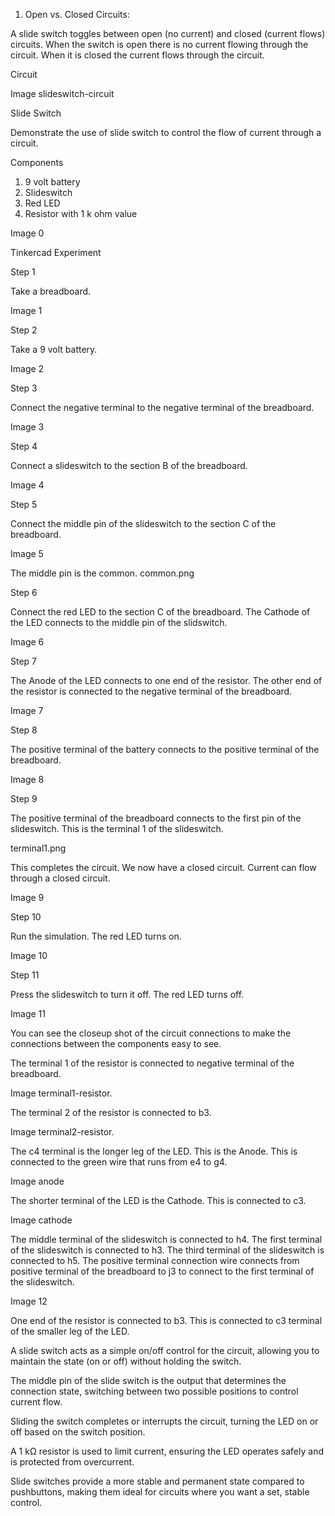 1. Open vs. Closed Circuits:

A slide switch toggles between open (no current) and closed (current flows) circuits. When the switch is open there is no current flowing through the circuit. When it is closed the current flows through the circuit.

Circuit

Image slideswitch-circuit

Slide Switch

Demonstrate the use of slide switch to control the flow of current through a circuit.

Components

1. 9 volt battery
2. Slideswitch
3. Red LED
4. Resistor with 1 k ohm value

Image 0

Tinkercad Experiment

Step 1

Take a breadboard.

Image 1

Step 2

Take a 9 volt battery.

Image 2

Step 3

Connect the negative terminal to the negative terminal of the breadboard.

Image 3

Step 4

Connect a slideswitch to the section B of the breadboard.

Image 4

Step 5

Connect the middle pin of the slideswitch to the section C of the breadboard.

Image 5

The middle pin is the common. common.png

Step 6

Connect the red LED to the section C of the breadboard. The Cathode of the LED connects to the middle pin of the slidswitch.

Image 6

Step 7

The Anode of the LED connects to one end of the resistor. The other end of the resistor is connected to the negative terminal of the breadboard.

Image 7

Step 8

The positive terminal of the battery connects to the positive terminal of the breadboard.

Image 8

Step 9

The positive terminal of the breadboard connects to the first pin of the slideswitch.  This is the terminal 1 of the slideswitch. 

terminal1.png

This completes the circuit. We now have a closed circuit. Current can flow through a closed circuit.

Image 9

Step 10

Run the simulation. The red LED turns on.

Image 10

Step 11

Press the slideswitch to turn it off. The red LED turns off.

Image 11

You can see the closeup shot of the circuit connections to make the connections between the components easy to see. 

The terminal 1 of the resistor is connected to negative terminal of the breadboard. 

Image terminal1-resistor.

The terminal 2 of the resistor is connected to b3. 

Image terminal2-resistor.

The c4 terminal is the longer leg of the LED. This is the Anode. This is connected to the green wire that runs from e4 to g4.

Image anode

The shorter terminal of the LED is the Cathode. This is connected to c3. 

Image cathode

The middle terminal of the slideswitch is connected to h4. The first terminal of the slideswitch is connected to h3. The third terminal of the slideswitch is connected to h5. The positive terminal connection wire connects from positive terminal of the breadboard to j3 to connect to the first terminal of the slideswitch.

Image 12

One end of the resistor is connected to b3. This is connected to c3 terminal of the smaller leg of the LED. 

A slide switch acts as a simple on/off control for the circuit, allowing you to maintain the state (on or off) without holding the switch.

The middle pin of the slide switch is the output that determines the connection state, switching between two possible positions to control current flow.

Sliding the switch completes or interrupts the circuit, turning the LED on or off based on the switch position.

A 1 kΩ resistor is used to limit current, ensuring the LED operates safely and is protected from overcurrent.

Slide switches provide a more stable and permanent state compared to pushbuttons, making them ideal for circuits where you want a set, stable control.
